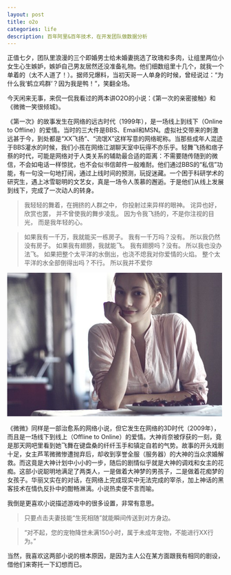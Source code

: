 ```yaml
---
layout: post
title: o2o
categories: life 
description: 百年阿里&百年技术，在开发团队做数据分析
---
```

正值七夕，团队里浪漫的三个即婚男士给未婚妻挑选了玫瑰和多肉，让组里两位小女生心生嫉妒，嫉妒自己男友居然还没准备礼物。他们细数组里十几个，就我一个单着的（太不人道了！）。据师兄爆料，当初天哥一人单身的时候，曾经说过：“为什么我‘鹤立鸡群’？因为我是鸭！”，笑翻全场。

今天闲来无事，来侃一侃我看过的两本讲O2O的小说：《第一次的亲密接触》和《微微一笑很倾城》。

《第一次》的故事发生在网络的远古时代（1999年），是一场线上到线下（Online to Offline）的爱情。当时的三大件是BBS、Email和MSN。虚拟社交带来的刺激远甚于今，到处都是“XX飞扬”、“流氓X”这样写意的网络昵称。当那些成年人混迹于BBS灌水的时候，我们小孩在网络江湖聊天室中玩得不亦乐乎。轻舞飞扬和痞子蔡的时代，可能是网络对于人类关系的辅助最合适的距离：不需要随传随到的微信，不会如电话一样惊扰，也不会似书信邮件一般难耐。他们通过BBS的“私信”功能，有一句没一句地打闹，通过上线时间的预测，玩捉迷藏。一个困于科研学术的研究生，遇上冰雪聪明的文艺女，真是一场令人羡慕的邂逅。于是他们从线上发展到线下，完成了一次动人的转身。

> 我轻轻的舞着，在拥挤的人群之中，
> 你投射过来异样的眼神。
> 诧异也好，欣赏也罢，
> 并不曾使我的舞步凌乱。
> 因为令我飞扬的，不是你注视的目光，
> 而是我年轻的心。

> 如果我有一千万，我就能买一栋房子。
> 我有一千万吗？没有。
> 所以我仍然没有房子。
> 如果我有翅膀，我就能飞。
> 我有翅膀吗？没有。
> 所以我也没办法飞。
> 如果把整个太平洋的水倒出，也浇不熄我对你爱情的火焰。
> 整个太平洋的水全部倒得出吗？不行。
> 所以我并不爱你

![Smile](/images/smile-the-world.jpg "Smile")

《微微》同样是一部治愈系的网络小说，但它发生在网络的3D时代（2009年），而且是一场线下到线上（Offline to Online）的爱情。大神肖奈被俘获的一刻，竟是那天网吧里看到她飞舞在键盘桑的纤纤玉手和镇定自若的气势。故事的开头戏剧十足，女主芦苇微微惨遭抛弃后，却收到享誉全服（服务器）的大神的当众求婚解救。而这竟是大神计划中小小的一步，随后的剧情似乎就是大神的调戏和女主的花痴。这部小说聪明地满足了两类人，一是做着大神梦的男孩子，二是做着花痴梦的女孩子。华丽又实在的对话，在网络上完成现实中无法完成的宰杀，加上神话的黑客技术在情仇反扑中的酣畅淋漓。小说热卖便不言而喻。

我倒是更喜欢小说描述游戏中的很多设置，非常有意思。

> 只要点击夫妻技能“生死相随”就能瞬间传送到对方身边。

> “对不起，您的宠物降世未满150小时，属于未成年宠物，不能进行XX行为。”

当然，我喜欢这两部小说的根本原因，是因为主人公在某方面跟我有相同的剧设，借他们来寄托一下幻想而已。

